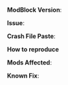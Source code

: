 <!--
This is the issue tracker for ModBlock. You can report an issue here or in the comments on the CurseForge project page.
Don't be afraid to submit something if you don't know if it's the right place.
You don't need to answer all of the questions. If you don't know any, just leave them blank.
Thanks!
-->

**ModBlock Version**: <!--Fill in the version of ModBlock here(not minecraft version). -->

**Issue**: <!-- Describe the issue you are having. -->

**Crash File Paste**: <!-- If the issue causes a crash, please link the crash report here. You can upload it to something like hastebin.com -->

**How to reproduce** <!-- Describe how to reproduce the issue if it is possible. -->

**Mods Affected**: <!-- If you know which mod is causing the issue or being affected by the issue, please fill it in here. -->

**Known Fix**: <!-- If you know a way to fix the issue, please describe it here. -->

<!-- Thanks for reporting the issue. -->
